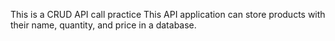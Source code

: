 This is a CRUD API call practice
This API application can store products with their name, quantity, and price in a database.
